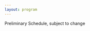 ```yaml
---
layout: program
---
```


<!--
The main categories (or tracks) of the different talks as well as their coloring can be adapted in the `_config.yml` file under `conference.talks.main_categories`. See also the [Talk Settings](https://github.com/DigitaleGesellschaft/jekyll-theme-conference/#talk-settings-main-categories) section of the theme's README file.
-->

Preliminary Schedule, subject to change
<!--![Tentative Block Schedule](/assets/images/caims2023blockschedule.png)-->
